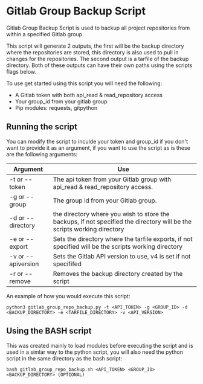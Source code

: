 # Gitlab Group Backup Script

Gitlab Group Backup Script is used to backup all project repositories from within a specified Gitlab group.

This script will generate 2 outputs, the first will be the backup directory where the repositories are stored, this directory is also used to pull in changes for the repositories. The second output is a tarfile of the backup directory. Both of these outputs can have their own paths using the scripts flags below.

To use get started using this script you will need the following:

* A Gitlab token with both api_read & read_repository access
* Your group_id from your gitlab group
* Pip modules: requests, gitpython

## Running the script

You can modify the script to inculde your token and group_id if you don't want to provide it as an argument, if you want to use the script as is these are the following arguments:

Argument | Use
---------|---------
-t or --token | The api token from your Gitlab group with api_read & read_repository access.
-g or --group | The group id from your Gitlab group.
-d or --directory | the directory where you wish to store the backups, if not specified the directory will be the scripts working directory
-e or --export | Sets the directory where the tarfile exports, if not specified will be the scripts working directory 
-v or --apiversion | Sets the Gitlab API version to use, v4 is set if not specififed
-r or --remove | Removes the backup directory created by the script

An example of how you would execute this script:
```
python3 gitlab_group_repo_backup.py -t <API_TOKEN> -g <GROUP_ID> -d <BACKUP_DIRECTORY> -e <TARFILE_DIRECTORY> -v <API_VERSION>
```

## Using the BASH script

This was created mainly to load modules before executing the script and is used in a simlar way to the python script, you will also need the python script in the same directory as the bash script:

```
bash gitlab_group_repo_backup.sh <API_TOKEN> <GROUP_ID> <BACKUP_DIRECTORY> (OPTIONAL)
```